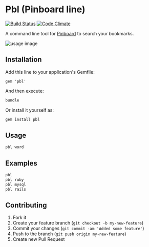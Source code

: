 # Pbl (Pinboard line)

[![Build Status](https://secure.travis-ci.org/glidenote/pbl.png)](http://travis-ci.org/glidenote/pbl)
[![Code Climate](https://codeclimate.com/badge.png)](https://codeclimate.com/github/glidenote/pbl)

A command line tool for [Pinboard](http://pinboard.in/) to search your bookmarks.

![usage image](http://blog.glidenote.com/images/2013/10/pbl201310.png)

## Installation

Add this line to your application's Gemfile:

```
gem 'pbl'
```

And then execute:

``` sh
bundle
```

Or install it yourself as:

``` sh
gem install pbl
```

## Usage

``` sh
pbl word
```

## Examples

``` sh
pbl
pbl ruby
pbl mysql
pbl rails
```

## Contributing

1. Fork it
2. Create your feature branch (`git checkout -b my-new-feature`)
3. Commit your changes (`git commit -am 'Added some feature'`)
4. Push to the branch (`git push origin my-new-feature`)
5. Create new Pull Request

